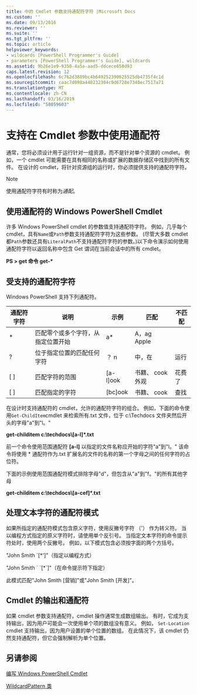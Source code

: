 ```yaml
---
title: 中的 Cmdlet 参数支持通配符字符 |Microsoft Docs
ms.custom: ''
ms.date: 09/13/2016
ms.reviewer: ''
ms.suite: ''
ms.tgt_pltfrm: ''
ms.topic: article
helpviewer_keywords:
- wildcards [PowerShell Programmer's Guide]
- parameters [PowerShell Programmer's Guide], wildcards
ms.assetid: 9b26e1e9-9350-4a5a-aad5-ddcece658d93
caps.latest.revision: 12
ms.openlocfilehash: 6c762d3889bc4b649252390625525db4735f4c1d
ms.sourcegitcommit: caac7d098a448232304c9d6728e7340ec7517a71
ms.translationtype: MT
ms.contentlocale: zh-CN
ms.lasthandoff: 03/16/2019
ms.locfileid: "58059603"
---
```

# <a name="supporting-wildcard-characters-in-cmdlet-parameters"></a>支持在 Cmdlet 参数中使用通配符

通常，您将必须设计用于运行针对一组资源，而不是针对单个资源的 cmdlet。 例如，一个 cmdlet 可能需要在具有相同的名称或扩展的数据存储区中找到的所有文件。 在设计的 cmdlet，将针对资源组的运行时，你必须提供支持的通配符字符。

> [!NOTE]
> 使用通配符字符有时称为*通配*。

## <a name="windows-powershell-cmdlets-that-use-wildcards"></a>使用通配符的 Windows PowerShell Cmdlet

 许多 Windows PowerShell cmdlet 的参数值支持通配符字符。 例如，几乎每个 cmdlet，具有`Name`或`Path`参数支持通配符字符为这些参数。 (尽管大多数 cmdlet 都`Path`参数还具有`LiteralPath`不支持通配符字符的参数。)以下命令演示如何使用通配符字符以返回名称中包含 Get 谓词在当前会话中的所有 cmdlet。

 **PS > get 命令 get-\***

## <a name="supported-wildcard-characters"></a>受支持的通配符字符

Windows PowerShell 支持下列通配符。

|通配符字符|说明|示例|匹配|不匹配|
|------------------------|-----------------|-------------|-------------|--------------------|
|*|匹配零个或多个字符，从指定位置开始|a*|A，ag Apple||
|?|位于指定位置的匹配任何字符|？ n|中，在|运行|
|[ ]|匹配字符的范围|[a-l]ook|书籍、 cook 外观|花费了|
|[ ]|匹配指定的字符|[bc]ook|书籍、 cook|查找|

在设计时支持通配符的 cmdlet，允许的通配符字符的组合。 例如，下面的命令使用`Get-ChildItem`cmdlet 来检索所有.txt 文件，位于 c:\Techdocs 文件夹然后开头的字母"a"到"l。"

**get-childitem c:\techdocs\\[a-l]\*.txt**

前一个命令使用范围通配符 **[a-l]** 以指定的文件名称应开始的字符"a"到"l。" 该命令将使用 * 通配符作为.txt 扩展名的文件的名称的第一个字母之间的任何字符的占位符。

下面的示例使用范围通配符模式排除字母"d"，但包含从"a"到"f。"的所有其他字母

**get-childitem c:\techdocs\\[a-cef]\*.txt**

## <a name="handling-literal-characters-in-wildcard-patterns"></a>处理文本字符的通配符模式

如果所指定的通配符模式包含原义字符，使用反撇号字符 （'） 作为转义符。 当以编程方式指定的原义字符时，请使用单个反引号。 当指定文本字符的命令提示符处时，使用两个反撇号。 例如，以下模式包含必须按字面的两个方括号。

"John Smith \`[*']"（指定以编程方式）

"John Smith \` \`[*\`]"（在命令提示符下指定）

此模式匹配"John Smith [营销]"或"John Smith [开发]"。

## <a name="cmdlet-output-and-wildcard-characters"></a>Cmdlet 的输出和通配符

如果 cmdlet 参数支持通配符，cmdlet 操作通常生成数组输出。 有时，它成为支持输出，因为用户可能会一次使用单个项的数组没有意义。 例如， `Set-Location` cmdlet 支持输出，因为用户设置的单个位置的数组。 在此情况下，该 cmdlet 仍然支持通配符，但它会强制解析为单个位置。

## <a name="see-also"></a>另请参阅

[编写 Windows PowerShell Cmdlet](./writing-a-windows-powershell-cmdlet.md)

[WildcardPattern 类](/dotnet/api/system.management.automation.wildcardpattern)
